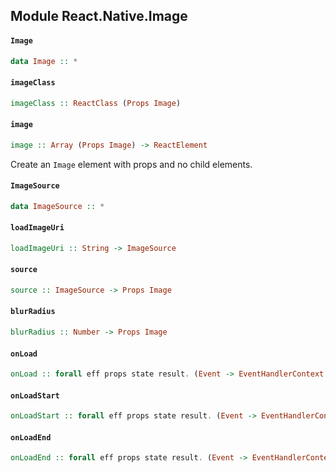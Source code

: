 ## Module React.Native.Image

#### `Image`

``` purescript
data Image :: *
```

#### `imageClass`

``` purescript
imageClass :: ReactClass (Props Image)
```

#### `image`

``` purescript
image :: Array (Props Image) -> ReactElement
```

Create an `Image` element with props and no child elements.

#### `ImageSource`

``` purescript
data ImageSource :: *
```

#### `loadImageUri`

``` purescript
loadImageUri :: String -> ImageSource
```

#### `source`

``` purescript
source :: ImageSource -> Props Image
```

#### `blurRadius`

``` purescript
blurRadius :: Number -> Props Image
```

#### `onLoad`

``` purescript
onLoad :: forall eff props state result. (Event -> EventHandlerContext eff props state result) -> Props Image
```

#### `onLoadStart`

``` purescript
onLoadStart :: forall eff props state result. (Event -> EventHandlerContext eff props state result) -> Props Image
```

#### `onLoadEnd`

``` purescript
onLoadEnd :: forall eff props state result. (Event -> EventHandlerContext eff props state result) -> Props Image
```


